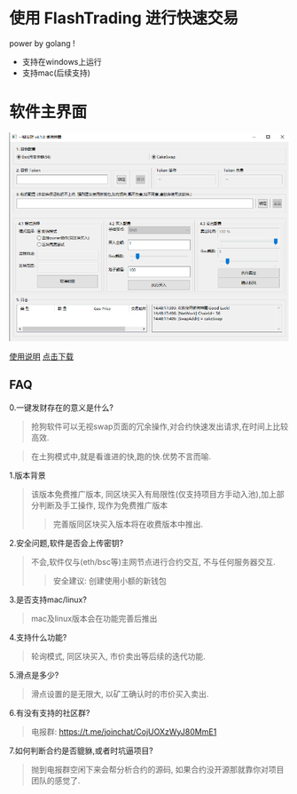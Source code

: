 # 使用 FlashTrading 进行快速交易 
power by golang !

- 支持在windows上运行
- 支持mac(后续支持)

# 软件主界面
![main](./img/0.png)

[使用说明](https://github.com/lvjianzwp/flashTrading/blob/main/%E4%BD%BF%E7%94%A8%E8%AF%B4%E6%98%8E.md)
[点击下载](https://github.com/lvjianzwp/flashTrading/archive/refs/tags/v4.1.0.zip)
## FAQ
0.一键发财存在的意义是什么? 
> 抢狗软件可以无视swap页面的冗余操作,对合约快速发出请求,在时间上比较高效.

> 在土狗模式中,就是看谁进的快,跑的快.优势不言而喻.


1.版本背景
> 该版本免费推广版本, 同区块买入有局限性(仅支持项目方手动入池),加上部分判断及手工操作, 现作为免费推广版本
>> 完善版同区块买入版本将在收费版本中推出.


2.安全问题,软件是否会上传密钥?
> 不会,软件仅与(eth/bsc等)主网节点进行合约交互, 不与任何服务器交互.
> > 安全建议: 创建使用小额的新钱包


3.是否支持mac/linux?
> mac及linux版本会在功能完善后推出


4.支持什么功能?
> 轮询模式, 同区块买入, 市价卖出等后续的迭代功能.


5.滑点是多少?
> 滑点设置的是无限大, 以矿工确认时的市价买入卖出.


6.有没有支持的社区群?
> 电报群: https://t.me/joinchat/CojUOXzWyJ80MmE1


7.如何判断合约是否貔貅,或者时坑逼项目? 
> 抛到电报群空闲下来会帮分析合约的源码, 如果合约没开源那就靠你对项目团队的感觉了.

